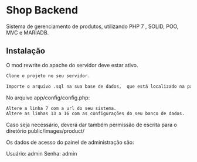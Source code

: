 # Shop Backend


Sistema de gerenciamento de produtos, utilizando PHP 7 , SOLID, POO, MVC e MARIADB.



## Instalação

O mod rewrite do apache do servidor deve estar ativo.

```sh
Clone o projeto no seu servidor.
```

```sh
Importe o arquivo .sql na sua base de dados,  que está localizado na pasta "db";
```

No arquivo app/config/config.php:

```sh
Altere a linha 7 com a url do seu sistema.
Altere as linhas 13 a 16 com as configurações do seu banco de dados.
```

Caso seja necessário, deverá dar também permissão de escrita para o diretório public/images/product/

Os dados de acesso do painel de administração são:

Usuário: admin
Senha: admin



